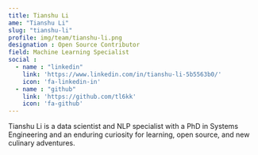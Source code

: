 ```yaml
---
title: Tianshu Li
ame: "Tianshu Li"
slug: "tianshu-li"
profile: img/team/tianshu-li.png
designation : Open Source Contributor
field: Machine Learning Specialist
social :
  - name : "linkedin"
    link: 'https://www.linkedin.com/in/tianshu-li-5b5563b0/'
    icon: 'fa-linkedin-in'
  - name : "github"
    link: 'https://github.com/tl6kk'
    icon: 'fa-github'
---
```

Tianshu Li is a data scientist and NLP specialist with a PhD in Systems Engineering and an enduring curiosity for learning, open source, and new culinary adventures.